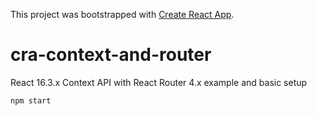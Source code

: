 This project was bootstrapped with [Create React App](https://github.com/facebookincubator/create-react-app).

# cra-context-and-router
React 16.3.x Context API with React Router 4.x example and basic setup

`npm start`
